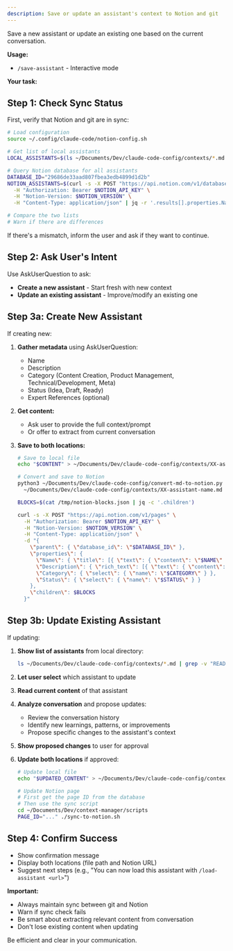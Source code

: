 ```yaml
---
description: Save or update an assistant's context to Notion and git
---
```


Save a new assistant or update an existing one based on the current conversation.

**Usage:**
- `/save-assistant` - Interactive mode

**Your task:**

## Step 1: Check Sync Status

First, verify that Notion and git are in sync:

```bash
# Load configuration
source ~/.config/claude-code/notion-config.sh

# Get list of local assistants
LOCAL_ASSISTANTS=$(ls ~/Documents/Dev/claude-code-config/contexts/*.md | grep -v "README\|notion-database" | xargs -I {} basename {} .md)

# Query Notion database for all assistants
DATABASE_ID="29686de33aad807fbea3edb4899d1d2b"
NOTION_ASSISTANTS=$(curl -s -X POST "https://api.notion.com/v1/databases/$DATABASE_ID/query" \
  -H "Authorization: Bearer $NOTION_API_KEY" \
  -H "Notion-Version: $NOTION_VERSION" \
  -H "Content-Type: application/json" | jq -r '.results[].properties.Name.title[0].text.content')

# Compare the two lists
# Warn if there are differences
```

If there's a mismatch, inform the user and ask if they want to continue.

## Step 2: Ask User's Intent

Use AskUserQuestion to ask:
- **Create a new assistant** - Start fresh with new context
- **Update an existing assistant** - Improve/modify an existing one

## Step 3a: Create New Assistant

If creating new:

1. **Gather metadata** using AskUserQuestion:
   - Name
   - Description
   - Category (Content Creation, Product Management, Technical/Development, Meta)
   - Status (Idea, Draft, Ready)
   - Expert References (optional)

2. **Get content:**
   - Ask user to provide the full context/prompt
   - Or offer to extract from current conversation

3. **Save to both locations:**
   ```bash
   # Save to local file
   echo "$CONTENT" > ~/Documents/Dev/claude-code-config/contexts/XX-assistant-name.md

   # Convert and save to Notion
   python3 ~/Documents/Dev/claude-code-config/convert-md-to-notion.py \
     ~/Documents/Dev/claude-code-config/contexts/XX-assistant-name.md > /tmp/notion-blocks.json

   BLOCKS=$(cat /tmp/notion-blocks.json | jq -c '.children')

   curl -s -X POST "https://api.notion.com/v1/pages" \
     -H "Authorization: Bearer $NOTION_API_KEY" \
     -H "Notion-Version: $NOTION_VERSION" \
     -H "Content-Type: application/json" \
     -d "{
       \"parent\": { \"database_id\": \"$DATABASE_ID\" },
       \"properties\": {
         \"Name\": { \"title\": [{ \"text\": { \"content\": \"$NAME\" } }] },
         \"Description\": { \"rich_text\": [{ \"text\": { \"content\": \"$DESCRIPTION\" } }] },
         \"Category\": { \"select\": { \"name\": \"$CATEGORY\" } },
         \"Status\": { \"select\": { \"name\": \"$STATUS\" } }
       },
       \"children\": $BLOCKS
     }"
   ```

## Step 3b: Update Existing Assistant

If updating:

1. **Show list of assistants** from local directory:
   ```bash
   ls ~/Documents/Dev/claude-code-config/contexts/*.md | grep -v "README\|notion-database"
   ```

2. **Let user select** which assistant to update

3. **Read current content** of that assistant

4. **Analyze conversation** and propose updates:
   - Review the conversation history
   - Identify new learnings, patterns, or improvements
   - Propose specific changes to the assistant's context

5. **Show proposed changes** to user for approval

6. **Update both locations** if approved:
   ```bash
   # Update local file
   echo "$UPDATED_CONTENT" > ~/Documents/Dev/claude-code-config/contexts/XX-assistant-name.md

   # Update Notion page
   # First get the page ID from the database
   # Then use the sync script
   cd ~/Documents/Dev/context-manager/scripts
   PAGE_ID="..." ./sync-to-notion.sh
   ```

## Step 4: Confirm Success

- Show confirmation message
- Display both locations (file path and Notion URL)
- Suggest next steps (e.g., "You can now load this assistant with `/load-assistant <url>`")

**Important:**
- Always maintain sync between git and Notion
- Warn if sync check fails
- Be smart about extracting relevant content from conversation
- Don't lose existing content when updating

Be efficient and clear in your communication.
